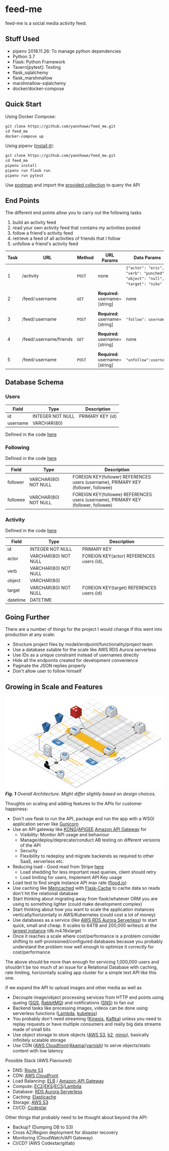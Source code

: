 # feed-me
feed-me is a social media activity feed.

## Stuff Used
- pipenv 2018.11.26: To manage python dependencies
- Python 3.7
- Flask: Python Framework
- Tavern[pytest]: Testing 
- flask_sqlalchemy
- flask_marshmallow
- marshmallow-sqlalchemy
- docker/docker-compose


## Quick Start

Using Docker Compose:
```
git clone https://github.com/yannhowe/feed_me.git
cd feed_me
docker-compose up
```
Using pipenv ([install it](https://pipenv.readthedocs.io/en/latest/)):
```
git clone https://github.com/yannhowe/feed_me.git
cd feed_me
pipenv install
pipenv run flask run
pipenv run pytest
```

Use [postman](https://www.getpostman.com/) and import the [provided collection](https://github.com/yannhowe/feed_me/blob/master/feed-me.postman_collection.json) to query the API


## End Points

The different end points allow you to carry out the following tasks
1. build an activity feed
1. read your own activity feed that contains my activities posted
1. follow a friend's activity feed
1. retrieve a feed of all activities of friends that I follow
1. unfollow a friend's activity feed

Task | URL | Method | URL Params | Data Params | Success Response | Error Response |
-----|----|--------|------------|-------------|------------------|----------------|
1 | /activity | `POST` | none | ```{"actor": "eric", "verb": "punched", "object": "null", "target": "niko" }``` | ```{"actor": "eric", "datetime": "2019-02-08T08:07:19", "object": "null", "target": "niko", "verb": "punched"}``` | ```{"error": "something wrong with JSON request" }```
2 | /feed/:username | `GET` | **Required:** username=[string] | none | `{"my_feed": [{ "actor": "ivan" "datetime": "2019-02-08T08:07:13", "object": "post:1", "target": "eric", "verb": "share" }]}` | `{"follow":{"followee":"ivan","follower":"eric"}}` | `{ "error": "" }`
3 | /feed/:username | `POST` | **Required:** username=[string] | `"follow": username` | `{"follow":{"followee":"ivan","follower":"eric"}}` | `{ "error": "" }`
4 | /feed/:username/friends | `GET` | **Required:** username=[string] | none | `{"friends_feed": [{"actor": "eric", "datetime": "2019-02-08T08:11:23", "object": "post:3", "target": "","verb": "post"}]}` | `{ "error": "" }`
5 | /feed/:username | `POST` | **Required:** username=[string] | `"unfollow":username` | `{"unfollow":{"followee":"ivan","follower":"eric"}}` | `{ "error": "" }`


## Database Schema

### Users

Field | Type | Description
------|------|---------------
id | INTEGER NOT NULL | PRIMARY KEY (id)
username | VARCHAR(80)

Defined in the code [here](https://github.com/yannhowe/feed_me/blob/master/feed_me.py#L21)

### Following

Defined in the code [here](https://github.com/yannhowe/feed_me/blob/master/feed_me.py#L38)

Field | Type | Description
------|------|---------------        
follower | VARCHAR(80) NOT NULL | FOREIGN KEY(follower) REFERENCES users (username), PRIMARY KEY (follower, followee)
followee | VARCHAR(80) NOT NULL | FOREIGN KEY(followee) REFERENCES users (username), PRIMARY KEY (follower, followee)


### Activity
Defined  in the code [here](https://github.com/yannhowe/feed_me/blob/master/feed_me.py#L56)

Field | Type | Description
------|------|---------------
id | INTEGER NOT NULL | PRIMARY KEY
actor | VARCHAR(80) NOT NULL | FOREIGN KEY(actor) REFERENCES users (id),
verb | VARCHAR(80) NOT NULL
object | VARCHAR(80)
target | VARCHAR(80) NOT NULL | FOREIGN KEY(target) REFERENCES users (id)
datetime | DATETIME


## Going Further

There are a number of things for the project I would change if this went into production at any scale:
- Structure project files by  model/endpoint/functionality/project team
- Use a database sutable for the scale like AWS RDS Aurora serverless
- Use IDs as a unique constraint instead of usernames directly
- Hide all the endpoints created for development convenience
- Paginate the JSON replies properly
- Don't allow user to follow himself

## Growing in Scale and Features

![image](./Web%20App%20Reference%20Architecture%20(4).png)
***Fig. 1** Overall Architecture. Might differ slightly based on design choices.*

Thoughts on scaling and adding features to the APIs for customer happiness:
- Don't use flask to run the API, package and run the app with a WSGI application server like [Gunicorn](https://gunicorn.org/)
- Use an API gateway like [KONG](https://konghq.com/kong/)/[APIGEE](https://apigee.com/api-management/#/homepage).[Amazon API Gateway](https://aws.amazon.com/api-gateway/) for
    - Visibility: Monitor API usage and behaviour
    - Manage/deploy/deprecate/conduct AB testing on different versions of the API
    - Security
    - Flexibility to redeploy and migrate backends as required to other SaaS, serverless etc.
- Reducing load - Good read from Stripe [here](https://stripe.com/blog/rate-limiters)
    - Load shedding for less important read queries, client should retry
    - Load limiting for users, Implement API Key usage
- Load test to find single instance API max rate ([flood.io](https://flood.io/))
- Use caching like [Memcached](https://memcached.org/) with [Flask-Cache](https://flask-caching.readthedocs.io/en/latest/) to cache data so reads don't hit the relational database
- Start thinking about migrating away from flask/whatever ORM you are using to something lighter (could make development complex)
- Start thinking about how you want to scale the application instances vertically/horizontally in AWS/Kubernetes (could cost a lot of money)
- Use databases as a service (like [AWS RDS Aurora Serverless](https://aws.amazon.com/rds/aurora/serverless/)) to start quick, small and cheap. It scales to 64TB and 200,000 writes/s at the [largest instance](https://aws.amazon.com/rds/mysql/instance-types/) (db.m4.16xlarge)
- Once it reaches a scale where cost/performance is a problem consider shifting to self-provisioned/configured databases because you probably understand the problem now well enough to optimize it correctly for cost/performance

The above should be more than enough for servicing 1,000,000 users and shouldn't be too much of an issue for a Relational Database with caching, rate limiting, horizontally scaling app cluster for a simple text API like this one. 

If we expand the API to upload images and other media as well as
- Decouple image/object processing services from HTTP end points using queing ([SQS](https://aws.amazon.com/sqs/), [RabbitMQ](https://www.rabbitmq.com/)) and notifications ([SNS](https://aws.amazon.com/sns/)) to fan out
- Backend tasks like processing images, videos can be done using serverless functions ([Lambda](https://aws.amazon.com/lambda/), [kubeless](https://kubeless.io/))
- You probably don't need streaming ([Kinesis](https://aws.amazon.com/kinesis/), [Kaftka](https://kafka.apache.org/)) unless you need to replay requests or have multiple consumers and really big data streams made of small bits
- Use object storage to store objects ([AWS S3](https://aws.amazon.com/s3/), [b2](https://www.backblaze.com/b2/cloud-storage.html), [minio](https://www.minio.io/)), basically infinitely scalable storage
- Use CDN ([AWS Cloudfront](https://aws.amazon.com/cloudfront/)/[Akamai](https://www.akamai.com/)/[varnish](https://varnish-cache.org/)) to serve objects/static content with low latency

Possible Stack (AWS Flavoured)
- DNS: [Route 53](https://aws.amazon.com/route53/)
- CDN: [AWS Cloudfront](https://aws.amazon.com/cloudfront/)
- Load Balancing: [ELB](https://aws.amazon.com/elasticloadbalancing/) / [Amazon API Gateway](https://aws.amazon.com/api-gateway/)
- Compute: [EC2](https://aws.amazon.com/ec2/)/[EKS](https://aws.amazon.com/eks/)/[ECS](https://aws.amazon.com/ecs/)/[Lambda](https://aws.amazon.com/lambda/)
- Database: [RDS Aurora Serverless](https://aws.amazon.com/rds/aurora/serverless/)
- Caching: [Elasticache](https://aws.amazon.com/elasticache/)
- Storage: [AWS S3](https://aws.amazon.com/s3/)
- CI/CD: [Codestar](https://aws.amazon.com/codestar/)

Other things that probably need to be thought about beyond the API:
- Backup? (Dumping DB to S3)
- Cross AZ/Region deployment for disaster recovery
- Monitoring (CloudWatch/API Gateway)
- CI/CD? (AWS Codestar/gitlab)
